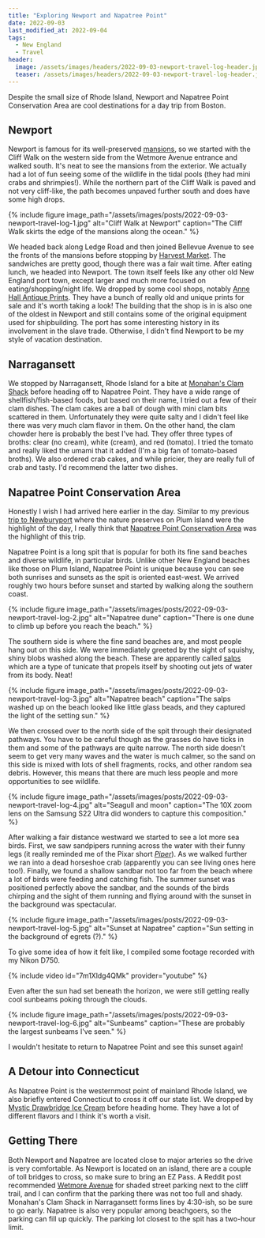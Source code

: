 ```yaml
---
title: "Exploring Newport and Napatree Point"
date: 2022-09-03
last_modified_at: 2022-09-04
tags:
  - New England
  - Travel
header:
  image: /assets/images/headers/2022-09-03-newport-travel-log-header.jpg
  teaser: /assets/images/headers/2022-09-03-newport-travel-log-header.jpg
---
```


Despite the small size of Rhode Island, Newport and Napatree Point Conservation Area are cool destinations for a day trip from Boston.

## Newport

Newport is famous for its well-preserved [mansions](https://www.newportmansions.org/), so we started with the Cliff Walk on the western side from the Wetmore Avenue entrance and walked south. It's neat to see the mansions from the exterior. We actually had a lot of fun seeing some of the wildlife in the tidal pools (they had mini crabs and shrimpies!). While the northern part of the Cliff Walk is paved and not very cliff-like, the path becomes unpaved further south and does have some high drops. 

{% include figure image_path="/assets/images/posts/2022-09-03-newport-travel-log-1.jpg" alt="Cliff Walk at Newport" caption="The Cliff Walk skirts the edge of the mansions along the ocean." %}

We headed back along Ledge Road and then joined Bellevue Avenue to see the fronts of the mansions before stopping by [Harvest Market](https://www.harvestnewport.com/). The sandwiches are pretty good, though there was a fair wait time. After eating lunch, we headed into Newport. The town itself feels like any other old New England port town, except larger and much more focused on eating/shopping/night life. We dropped by some cool shops, notably [Anne Hall Antique Prints](https://annehallantiqueprints.com/). They have a bunch of really old and unique prints for sale and it's worth taking a look! The building that the shop is in is also one of the oldest in Newport and still contains some of the original equipment used for shipbuilding. The port has some interesting history in its involvement in the slave trade. Otherwise, I didn't find Newport to be my style of vacation destination. 

## Narragansett

We stopped by Narragansett, Rhode Island for a bite at [Monahan's Clam Shack](http://www.monahansri.com/) before heading off to Napatree Point. They have a wide range of shellfish/fish-based foods, but based on their name, I tried out a few of their clam dishes. The clam cakes are a ball of dough with mini clam bits scattered in them. Unfortunately they were quite salty and I didn't feel like there was very much clam flavor in them. On the other hand, the clam chowder here is probably the best I've had. They offer three types of broths: clear (no cream), white (cream), and red (tomato). I tried the tomato and really liked the umami that it added (I'm a big fan of tomato-based broths). We also ordered crab cakes, and while pricier, they are really full of crab and tasty. I'd recommend the latter two dishes.

## Napatree Point Conservation Area

Honestly I wish I had arrived here earlier in the day. Similar to my previous [trip to Newburyport](/newburyport-travel-log/) where the nature preserves on Plum Island were the highlight of the day, I really think that [Napatree Point Conservation Area](https://thewatchhillconservancy.org/) was the highlight of this trip. 

Napatree Point is a long spit that is popular for both its fine sand beaches and diverse wildlife, in particular birds. Unlike other New England beaches like those on Plum Island, Napatree Point is unique because you can see both sunrises and sunsets as the spit is oriented east-west. We arrived roughly two hours before sunset and started by walking along the southern coast. 

{% include figure image_path="/assets/images/posts/2022-09-03-newport-travel-log-2.jpg" alt="Napatree dune" caption="There is one dune to climb up before you reach the beach." %}

The southern side is where the fine sand beaches are, and most people hang out on this side. We were immediately greeted by the sight of squishy, shiny blobs washed along the beach. These are apparently called [salps](https://en.wikipedia.org/wiki/Salp) which are a type of tunicate that propels itself by shooting out jets of water from its body. Neat! 


{% include figure image_path="/assets/images/posts/2022-09-03-newport-travel-log-3.jpg" alt="Napatree beach" caption="The salps washed up on the beach looked like little glass beads, and they captured the light of the setting sun." %}

We then crossed over to the north side of the spit through their designated pathways. You have to be careful though as the grasses do have ticks in them and some of the pathways are quite narrow. The north side doesn't seem to get very many waves and the water is much calmer, so the sand on this side is mixed with lots of shell fragments, rocks, and other random sea debris. However, this means that there are much less people and more opportunities to see wildlife. 

{% include figure image_path="/assets/images/posts/2022-09-03-newport-travel-log-4.jpg" alt="Seagull and moon" caption="The 10X zoom lens on the Samsung S22 Ultra did wonders to capture this composition." %}

After walking a fair distance westward we started to see a lot more sea birds. First, we saw sandpipers running across the water with their funny legs (it really reminded me of the Pixar short [_Piper_](https://www.pixar.com/piper)). As we walked further we ran into a dead horseshoe crab (apparently you can see living ones here too!). Finally, we found a shallow sandbar not too far from the beach where a lot of birds were feeding and catching fish. The summer sunset was positioned perfectly above the sandbar, and the sounds of the birds chirping and the sight of them running and flying around with the sunset in the background was spectacular.

{% include figure image_path="/assets/images/posts/2022-09-03-newport-travel-log-5.jpg" alt="Sunset at Napatree" caption="Sun setting in the background of egrets (?)." %}

To give some idea of how it felt like, I compiled some footage recorded with my Nikon D750.

{% include video id="7m1Xldg4QMk" provider="youtube" %}

Even after the sun had set beneath the horizon, we were still getting really cool sunbeams poking through the clouds.

{% include figure image_path="/assets/images/posts/2022-09-03-newport-travel-log-6.jpg" alt="Sunbeams" caption="These are probably the largest sunbeams I've seen." %}

I wouldn't hesitate to return to Napatree Point and see this sunset again!

## A Detour into Connecticut

As Napatree Point is the westernmost point of mainland Rhode Island, we also briefly entered Connecticut to cross it off our state list. We dropped by [Mystic Drawbridge Ice Cream](http://www.mysticdrawbridgeicecream.com/) before heading home. They have a lot of different flavors and I think it's worth a visit.

## Getting There

Both Newport and Napatree are located close to major arteries so the drive is very comfortable. As Newport is located on an island, there are a couple of toll bridges to cross, so make sure to bring an EZ Pass. A Reddit post recommended [Wetmore Avenue](https://www.google.com/maps/place/Wetmore+Ave,+Newport,+RI+02840/@41.4678942,-71.3040805,17z/data=!3m1!4b1!4m5!3m4!1s0x89e5a5f16bd06499:0x79b904f73fa74d4b!8m2!3d41.4678942!4d-71.3029076) for shaded street parking next to the cliff trail, and I can confirm that the parking there was not too full and shady. Monahan's Clam Shack in Narragansett forms lines by 4:30-ish, so be sure to go early. Napatree is also very popular among beachgoers, so the parking can fill up quickly. The parking lot closest to the spit has a two-hour limit. 
